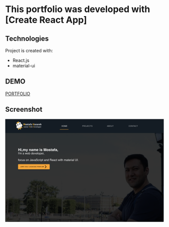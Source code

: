 # This portfolio was developed with [Create React App]


## Technologies

Project is created with:
* React.js
* material-ui


## DEMO

[PORTFOLIO](https://mostafahazarehportfolio.herokuapp.com/)

## Screenshot

![Example screenshot](portfolioHOME.png)